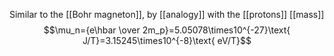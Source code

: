 Similar to the [[Bohr magneton]], by [[analogy]] with the [[protons]] [[mass]] $$\mu_n={e\hbar \over 2m_p}=5.05078\times10^{-27}\text{ J/T}=3.15245\times10^{-8}\text{ eV/T}$$
